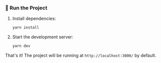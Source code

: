 ### 🚀 Run the Project

1. Install dependencies:

   ```bash
   yarn install
   ```

2. Start the development server:

   ```bash
   yarn dev
   ```

That's it! The project will be running at `http://localhost:3000/` by default.

